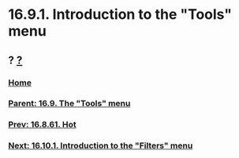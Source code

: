 # 16.9.1. Introduction to the "Tools" menu
## ? [?]()

### [Home](./00-home.md)
### [Parent: 16.9. The "Tools" menu](./16-09-00-the-tools-menu.md)
### [Prev: 16.8.61. Hot](./16-08-61-hot.md)
### [Next: 16.10.1. Introduction to the "Filters" menu](./16-10-01-introduction-to-the-filters-menu.md)

